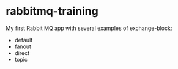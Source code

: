 # rabbitmq-training
My first Rabbit MQ app with several examples of exchange-block: 
<br/>
+ default 
+ fanout
+ direct
+ topic


